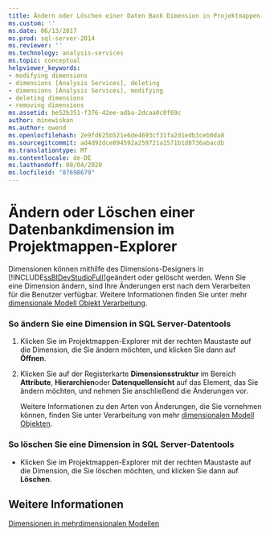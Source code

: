 ```yaml
---
title: Ändern oder Löschen einer Daten Bank Dimension in Projektmappen-Explorer | Microsoft-Dokumentation
ms.custom: ''
ms.date: 06/13/2017
ms.prod: sql-server-2014
ms.reviewer: ''
ms.technology: analysis-services
ms.topic: conceptual
helpviewer_keywords:
- modifying dimensions
- dimensions [Analysis Services], deleting
- dimensions [Analysis Services], modifying
- deleting dimensions
- removing dimensions
ms.assetid: be52b351-f376-42ee-adba-2dcaa0c0f69c
author: minewiskan
ms.author: owend
ms.openlocfilehash: 2e9fd625b521e6de4693cf31fa2d1edb3ceb0da8
ms.sourcegitcommit: ad4d92dce894592a259721a1571b1d8736abacdb
ms.translationtype: MT
ms.contentlocale: de-DE
ms.lasthandoff: 08/04/2020
ms.locfileid: "87698679"
---
```

# <a name="modify-or-delete-a-database-dimension-in-solution-explorer"></a>Ändern oder Löschen einer Datenbankdimension im Projektmappen-Explorer
  Dimensionen können mithilfe des Dimensions-Designers in [!INCLUDE[ssBIDevStudioFull](../../includes/ssbidevstudiofull-md.md)]geändert oder gelöscht werden. Wenn Sie eine Dimension ändern, sind Ihre Änderungen erst nach dem Verarbeiten für die Benutzer verfügbar. Weitere Informationen finden Sie unter mehr [dimensionale Modell Objekt Verarbeitung](processing-a-multidimensional-model-analysis-services.md).  
  
### <a name="to-modify-a-dimension-in-sql-server-data-tools"></a>So ändern Sie eine Dimension in SQL Server-Datentools  
  
1.  Klicken Sie im Projektmappen-Explorer mit der rechten Maustaste auf die Dimension, die Sie ändern möchten, und klicken Sie dann auf **Öffnen**.  
  
2.  Klicken Sie auf der Registerkarte **Dimensionsstruktur** im Bereich **Attribute**, **Hierarchien**oder **Datenquellensicht** auf das Element, das Sie ändern möchten, und nehmen Sie anschließend die Änderungen vor.  
  
     Weitere Informationen zu den Arten von Änderungen, die Sie vornehmen können, finden Sie unter Verarbeitung von mehr [dimensionalen Modell Objekten](processing-a-multidimensional-model-analysis-services.md).  
  
### <a name="to-delete-a-dimension-in-sql-server-data-tools"></a>So löschen Sie eine Dimension in SQL Server-Datentools  
  
-   Klicken Sie im Projektmappen-Explorer mit der rechten Maustaste auf die Dimension, die Sie löschen möchten, und klicken Sie dann auf **Löschen**.  
  
## <a name="see-also"></a>Weitere Informationen  
 [Dimensionen in mehrdimensionalen Modellen](dimensions-in-multidimensional-models.md)  
  
  
